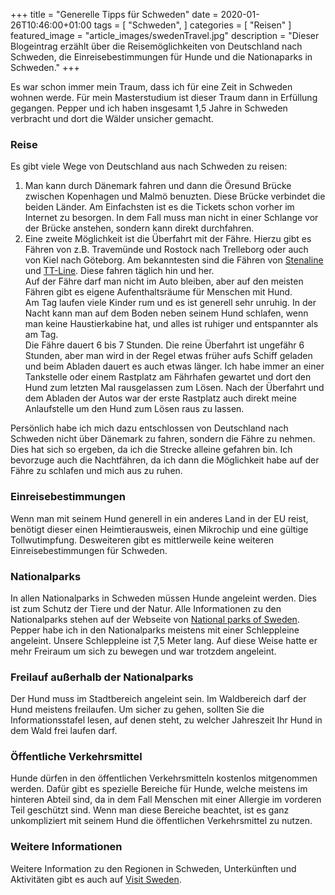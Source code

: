 +++
title =  "Generelle Tipps für Schweden"
date = 2020-01-26T10:46:00+01:00
tags = [
    "Schweden",
]
categories = [
    "Reisen"
]
featured_image = "article_images/swedenTravel.jpg"
description = "Dieser Blogeintrag erzählt über die Reisemöglichkeiten von Deutschland nach Schweden, die Einreisebestimmungen für Hunde und die Nationaparks in Schweden."
+++

Es war schon immer mein Traum, dass ich für eine Zeit in Schweden wohnen werde. Für mein Masterstudium ist dieser Traum dann in Erfüllung gegangen. Pepper und ich haben insgesamt 1,5 Jahre in Schweden verbracht und dort die Wälder unsicher gemacht.


### Reise
Es gibt viele Wege von Deutschland aus nach Schweden zu reisen:
1. Man kann durch Dänemark fahren und dann die Öresund Brücke zwischen Kopenhagen und Malmö benuzten. Diese Brücke verbindet die beiden Länder. Am Einfachsten ist es die Tickets schon vorher im Internet zu besorgen. In dem Fall muss man nicht in einer Schlange vor der Brücke anstehen, sondern kann direkt durchfahren.
2. Eine zweite Möglichkeit ist die Überfahrt mit der Fähre. Hierzu gibt es Fähren von z.B. Travemünde und Rostock nach Trelleborg oder auch von Kiel nach Göteborg. Am bekanntesten sind die Fähren von [Stenaline](https://www.stenaline.de/) und [TT-Line](https://www.ttline.com/de/passage/). Diese fahren täglich hin und her.  
Auf der Fähre darf man nicht im Auto bleiben, aber auf den meisten Fähren gibt es eigene Aufenthaltsräume für Menschen mit Hund.  
Am Tag laufen viele Kinder rum und es ist generell sehr unruhig. In der Nacht kann man auf dem Boden neben seinem Hund schlafen, wenn man keine Haustierkabine hat, und alles ist ruhiger und entspannter als am Tag.  
Die Fähre dauert 6 bis 7 Stunden. Die reine Überfahrt ist ungefähr 6 Stunden, aber man wird in der Regel etwas früher aufs Schiff geladen und beim Abladen dauert es auch etwas länger. Ich habe immer an einer Tankstelle oder einem Rastplatz am Fährhafen gewartet und dort den Hund zum letzten Mal rausgelassen zum Lösen. Nach der Überfahrt und dem Abladen der Autos war der erste Rastplatz auch direkt meine Anlaufstelle um den Hund zum Lösen raus zu lassen.

Persönlich habe ich mich dazu entschlossen von Deutschland nach Schweden nicht über Dänemark zu fahren, sondern die Fähre zu nehmen. Dies hat sich so ergeben, da ich die Strecke alleine gefahren bin. Ich bevorzuge auch die Nachtfähren, da ich dann die Möglichkeit habe auf der Fähre zu schlafen und mich aus zu ruhen.


### Einreisebestimmungen
Wenn man mit seinem Hund generell in ein anderes Land in der EU reist, benötigt dieser einen Heimtierausweis, einen Mikrochip und eine gültige Tollwutimpfung. Desweiteren gibt es mittlerweile keine weiteren Einreisebestimmungen für Schweden.


### Nationalparks
In allen Nationalparks in Schweden müssen Hunde angeleint werden. Dies ist zum Schutz der Tiere und der Natur. Alle Informationen zu den Nationalparks stehen auf der Webseite von [National parks of Sweden](http://www.nationalparksofsweden.se/de/).  
Pepper habe ich in den Nationalparks meistens mit einer Schleppleine angeleint. Unsere Schleppleine ist 7,5 Meter lang. Auf diese Weise hatte er mehr Freiraum um sich zu bewegen und war trotzdem angeleint.


### Freilauf außerhalb der Nationalparks
Der Hund muss im Stadtbereich angeleint sein. Im Waldbereich darf der Hund meistens freilaufen. Um sicher zu gehen, sollten Sie die Informationsstafel lesen, auf denen steht, zu welcher Jahreszeit Ihr Hund in dem Wald frei laufen darf.


### Öffentliche Verkehrsmittel
Hunde dürfen in den öffentlichen Verkehrsmitteln kostenlos mitgenommen werden. Dafür gibt es spezielle Bereiche für Hunde, welche meistens im hinteren Abteil sind, da in dem Fall Menschen mit einer Allergie im vorderen Teil geschützt sind. Wenn man diese Bereiche beachtet, ist es ganz unkompliziert mit seinem Hund die öffentlichen Verkehrsmittel zu nutzen.


### Weitere Informationen
Weitere Information zu den Regionen in Schweden, Unterkünften und Aktivitäten gibt es auch auf [Visit Sweden](https://visitsweden.de/).

